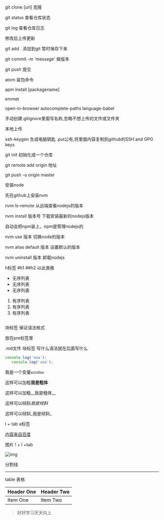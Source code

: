 
git clone [url]   克隆

git status    查看仓库状态

git log     查看仓库日志

修改后上传更新

git add .  添加到git 暂时保存下来

git commit -m 'message'  做版本

git push   提交

atom 装包命令

apm install [packagename]

emmet

open-in-browser
autocomplete-paths
language-babel

手动创建.gitignore里面写名称,忽略不想上传的文件或文件夹


本地上传

ssh-keygen 生成电脑钥匙 .put公有,将里面内容复制到github的SSH and GPG keys

git init 初始化成一个仓库

git remote add origin 地址

git push -u origin master


安装node

先在github上安装nvm

nvm ls-remote  从远端查看nodejs的版本

nvm install 版本号  下载安装最新的nodejs版本

自动会把npm装上，npm是管理nodejs的

nvm use 版本 切换node的版本

nvm alias default 版本  设置默认的版本

nvm uninstall 版本  卸载nodejs




h标签  #h1  ##h2  以此类推

- 无序列表
- 无序列表
- 无序列表


1. 有序列表
1. 有序列表
1. 有序列表

<pre></pre>块标签  保证语法格式

<code></code>放在pre标签里


.md文件  块标签   写什么语法就在后面写什么
```js  
console.log('aaa');
   console.log('aaa');
```
我是一个变量`window`


这样可以加粗**我是粗体**

这样可以加粗__我是粗体__

这样可以倾斜*我是倾斜*

这样可以倾斜_我是倾斜_


l + tab   a标签

[内容来自百度](https://www.baidu.com)


图片  ! + l   +tab

![img](http://pic.58pic.com/58pic/12/81/74/96458PICi7U.jpg)


分割线
***


table  表格

| Header One     | Header Two     |
| :------------- | :------------- |
| Item One       | Item Two       |

> 好好学习天天向上
